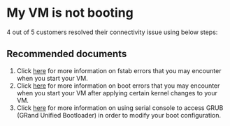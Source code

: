 <properties  
              pageTitle="My VM is not booting"
              description="My VM is not booting"
              service=""
              resource=""
              authors="tiag"
              displayOrder=""
              selfHelpType="generic"
              supportTopicIds="32615532"
              resourceTags=""
              productPesIds="15571,15797,16454"
              cloudEnvironments="public"
/>

# My VM is not booting

4 out of 5 customers resolved their connectivity issue using below steps:<br>

## **Recommended documents**

1. Click [here](https://support.microsoft.com/help/3206699/azure-linux-vm-cannot-start-because-of-fstab-errors) for more information on fstab errors that you may encounter when you start your VM.
2. Click [here](https://support.microsoft.com/help/4091524/how-recovery-azure-linux-vm-from-kernel-related-boot-related-issues) for more information on boot errors that you may encounter when you start your VM after applying certain kernel changes to your VM.
3. Click [here](https://docs.microsoft.com/azure/virtual-machines/linux/serial-console-grub-single-user-mode) for more information on using serial console to access GRUB (GRand Unified Bootloader) in order to modify your boot configuration.
